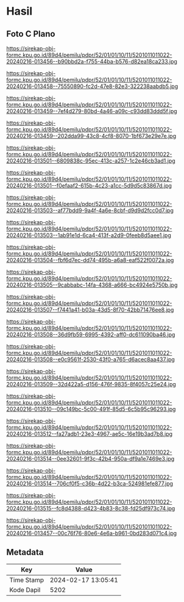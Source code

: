 # Hasil

## Foto C Plano

https://sirekap-obj-formc.kpu.go.id/89d4/pemilu/pdpr/52/01/01/10/11/5201011011022-20240216-013456--b90bbd2a-f755-44ba-b576-d82ea18ca233.jpg

https://sirekap-obj-formc.kpu.go.id/89d4/pemilu/pdpr/52/01/01/10/11/5201011011022-20240216-013458--75550890-fc2d-47e8-82e3-322238aabdb5.jpg

https://sirekap-obj-formc.kpu.go.id/89d4/pemilu/pdpr/52/01/01/10/11/5201011011022-20240216-013459--7ef4d279-80bd-4a46-a09c-c93dd83ddd5f.jpg

https://sirekap-obj-formc.kpu.go.id/89d4/pemilu/pdpr/52/01/01/10/11/5201011011022-20240216-013459--202dda99-43c8-4cf8-8070-1bf673e29e7e.jpg

https://sirekap-obj-formc.kpu.go.id/89d4/pemilu/pdpr/52/01/01/10/11/5201011011022-20240216-013501--6809838c-95ec-413c-a257-1c2e46cb3ad1.jpg

https://sirekap-obj-formc.kpu.go.id/89d4/pemilu/pdpr/52/01/01/10/11/5201011011022-20240216-013501--f0efaaf2-615b-4c23-a1cc-5d9d5c83867d.jpg

https://sirekap-obj-formc.kpu.go.id/89d4/pemilu/pdpr/52/01/01/10/11/5201011011022-20240216-013503--af77bdd9-9a4f-4a6e-8cbf-d9d9d2fcc0d7.jpg

https://sirekap-obj-formc.kpu.go.id/89d4/pemilu/pdpr/52/01/01/10/11/5201011011022-20240216-013503--1ab91e1d-6ca4-413f-a2d9-0feeb8d5aee1.jpg

https://sirekap-obj-formc.kpu.go.id/89d4/pemilu/pdpr/52/01/01/10/11/5201011011022-20240216-013504--fbf6d7ec-dd74-495b-a6a8-eaf522f0072a.jpg

https://sirekap-obj-formc.kpu.go.id/89d4/pemilu/pdpr/52/01/01/10/11/5201011011022-20240216-013505--9cabbabc-14fa-4368-a666-bc4924e5750b.jpg

https://sirekap-obj-formc.kpu.go.id/89d4/pemilu/pdpr/52/01/01/10/11/5201011011022-20240216-013507--f7441a41-b03a-43d5-8f70-42bb71476ee8.jpg

https://sirekap-obj-formc.kpu.go.id/89d4/pemilu/pdpr/52/01/01/10/11/5201011011022-20240216-013508--36d9fb59-6995-4392-aff0-dc611090ba46.jpg

https://sirekap-obj-formc.kpu.go.id/89d4/pemilu/pdpr/52/01/01/10/11/5201011011022-20240216-013508--e0c9561f-2530-43f0-a765-d6acec8aa437.jpg

https://sirekap-obj-formc.kpu.go.id/89d4/pemilu/pdpr/52/01/01/10/11/5201011011022-20240216-013509--32d422a5-d156-476f-9835-8f4057c25e24.jpg

https://sirekap-obj-formc.kpu.go.id/89d4/pemilu/pdpr/52/01/01/10/11/5201011011022-20240216-013510--09c149bc-5c00-491f-85d5-6c5b95c96293.jpg

https://sirekap-obj-formc.kpu.go.id/89d4/pemilu/pdpr/52/01/01/10/11/5201011011022-20240216-013512--fa27adb1-23e3-4967-ae5c-16e19b3ad7b8.jpg

https://sirekap-obj-formc.kpu.go.id/89d4/pemilu/pdpr/52/01/01/10/11/5201011011022-20240216-013514--0ee32601-9f3c-42b4-950a-df9a1e7469e3.jpg

https://sirekap-obj-formc.kpu.go.id/89d4/pemilu/pdpr/52/01/01/10/11/5201011011022-20240216-013514--706cf0f5-c36b-4d22-b3ca-524981efe877.jpg

https://sirekap-obj-formc.kpu.go.id/89d4/pemilu/pdpr/52/01/01/10/11/5201011011022-20240216-013515--fc8d4388-d423-4b83-8c38-fd25df973c74.jpg

https://sirekap-obj-formc.kpu.go.id/89d4/pemilu/pdpr/52/01/01/10/11/5201011011022-20240216-013457--00c76f76-80e6-4e6a-b961-0bd283d071c4.jpg


## Metadata

| Key        | Value               |
| ---------- | ------------------- |
| Time Stamp | 2024-02-17 13:05:41 |
| Kode Dapil | 5202                |



